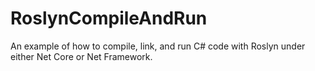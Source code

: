 # RoslynCompileAndRun
An example of how to compile, link, and run C# code with Roslyn under either Net Core or Net Framework.
